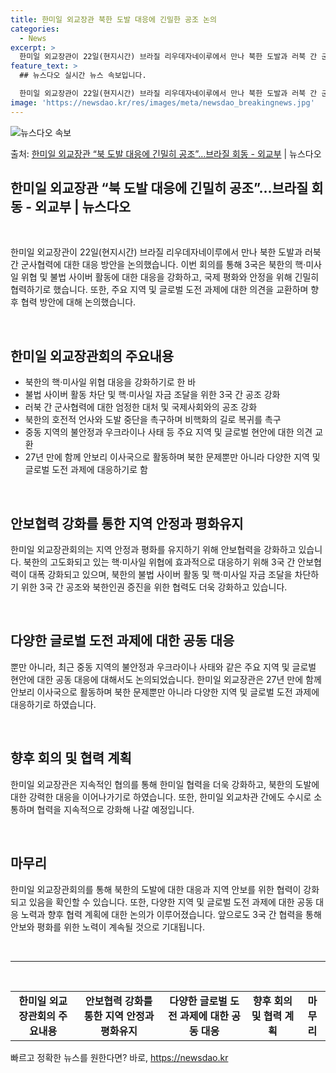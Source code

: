 ```yaml
---
title: 한미일 외교장관 북한 도발 대응에 긴밀한 공조 논의
categories:
  - News
excerpt: >
  한미일 외교장관이 22일(현지시간) 브라질 리우데자네이루에서 만나 북한 도발과 러북 간 군사협력 등에 대한 …
feature_text: >
  ## 뉴스다오 실시간 뉴스 속보입니다.

  한미일 외교장관이 22일(현지시간) 브라질 리우데자네이루에서 만나 북한 도발과 러북 간 군사협력 등에 대한 …
image: 'https://newsdao.kr/res/images/meta/newsdao_breakingnews.jpg'
---
```


![뉴스다오 속보](https://newsdao.kr/res/images/meta/newsdao_breakingnews.jpg)

<p>출처: <a href="https://newsdao.kr/3227" rel="dofollow">한미일 외교장관 “북 도발 대응에 긴밀히 공조”…브라질 회동 - 외교부</a> | 뉴스다오</p>

<h2 data-ke-size="size26">한미일 외교장관 “북 도발 대응에 긴밀히 공조”…브라질 회동 - 외교부 | 뉴스다오</h2>
<p data-ke-size="size16">&nbsp;</p>
한미일 외교장관이 22일(현지시간) 브라질 리우데자네이루에서 만나 북한 도발과 러북 간 군사협력에 대한 대응 방안을 논의했습니다. 이번 회의를 통해 3국은 북한의 핵·미사일 위협 및 불법 사이버 활동에 대한 대응을 강화하고, 국제 평화와 안정을 위해 긴밀히 협력하기로 했습니다. 또한, 주요 지역 및 글로벌 도전 과제에 대한 의견을 교환하며 향후 협력 방안에 대해 논의했습니다.
<p data-ke-size="size16">&nbsp;</p>

<h2 data-ke-size="size24">한미일 외교장관회의 주요내용</h2>
<ul>
  <li>북한의 핵·미사일 위협 대응을 강화하기로 한 바</li>
  <li>불법 사이버 활동 차단 및 핵·미사일 자금 조달을 위한 3국 간 공조 강화</li>
  <li>러북 간 군사협력에 대한 엄정한 대처 및 국제사회와의 공조 강화</li>
  <li>북한의 호전적 언사와 도발 중단을 촉구하며 비핵화의 길로 복귀를 촉구</li>
  <li>중동 지역의 불안정과 우크라이나 사태 등 주요 지역 및 글로벌 현안에 대한 의견 교환</li>
  <li>27년 만에 함께 안보리 이사국으로 활동하며 북한 문제뿐만 아니라 다양한 지역 및 글로벌 도전 과제에 대응하기로 함</li>
</ul>
<p data-ke-size="size16">&nbsp;</p>

<h2 data-ke-size="size24">안보협력 강화를 통한 지역 안정과 평화유지</h2>
<p data-ke-size="size16">한미일 외교장관회의는 지역 안정과 평화를 유지하기 위해 안보협력을 강화하고 있습니다. 북한의 고도화되고 있는 핵·미사일 위협에 효과적으로 대응하기 위해 3국 간 안보협력이 대폭 강화되고 있으며, 북한의 불법 사이버 활동 및 핵·미사일 자금 조달을 차단하기 위한 3국 간 공조와 북한인권 증진을 위한 협력도 더욱 강화하고 있습니다.</p>
<p data-ke-size="size16">&nbsp;</p>

<h2 data-ke-size="size24">다양한 글로벌 도전 과제에 대한 공동 대응</h2>
<p data-ke-size="size16">뿐만 아니라, 최근 중동 지역의 불안정과 우크라이나 사태와 같은 주요 지역 및 글로벌 현안에 대한 공동 대응에 대해서도 논의되었습니다. 한미일 외교장관은 27년 만에 함께 안보리 이사국으로 활동하며 북한 문제뿐만 아니라 다양한 지역 및 글로벌 도전 과제에 대응하기로 하였습니다.</p>
<p data-ke-size="size16">&nbsp;</p>

<h2 data-ke-size="size24">향후 회의 및 협력 계획</h2>
<p data-ke-size="size16">한미일 외교장관은 지속적인 협의를 통해 한미일 협력을 더욱 강화하고, 북한의 도발에 대한 강력한 대응을 이어나가기로 하였습니다. 또한, 한미일 외교차관 간에도 수시로 소통하며 협력을 지속적으로 강화해 나갈 예정입니다.</p>
<p data-ke-size="size16">&nbsp;</p>

<h2 data-ke-size="size24">마무리</h2>
<p data-ke-size="size16">한미일 외교장관회의를 통해 북한의 도발에 대한 대응과 지역 안보를 위한 협력이 강화되고 있음을 확인할 수 있습니다. 또한, 다양한 지역 및 글로벌 도전 과제에 대한 공동 대응 노력과 향후 협력 계획에 대한 논의가 이루어졌습니다. 앞으로도 3국 간 협력을 통해 안보와 평화를 위한 노력이 계속될 것으로 기대됩니다.</p>
<p data-ke-size="size16">&nbsp;</p>
<hr>
<p data-ke-size="size16">&nbsp;</p>
<table>
  <tbody>
    <tr>
      <td style="text-align: center; height: 17px;"><b>한미일 외교장관회의 주요내용</b></td>
      <td style="text-align: center; height: 17px;"><b>안보협력 강화를 통한 지역 안정과 평화유지</b></td>
      <td style="text-align: center; height: 17px;"><b>다양한 글로벌 도전 과제에 대한 공동 대응</b></td>
      <td style="text-align: center; height: 17px;"><b>향후 회의 및 협력 계획</b></td>
      <td style="text-align: center; height: 17px;"><b>마무리</b></td>
    </tr>
  </tbody>
</table> 

빠르고 정확한 뉴스를 원한다면? 바로, <a href="https://newsdao.kr" rel="dofollow">https://newsdao.kr</a>


